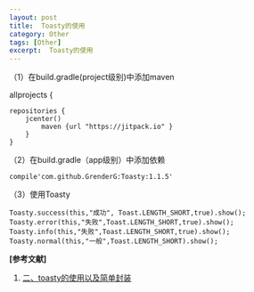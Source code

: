 ```yaml
---
layout: post
title:  Toasty的使用
category: Other
tags: [Other]
excerpt:  Toasty的使用
---
```

	
（1）在build.gradle(project级别)中添加maven

allprojects {

	repositories {	
		jcenter()		
			maven {url "https://jitpack.io" }		
		}	
	}

（2）在build.gradle（app级别）中添加依赖


	compile'com.github.GrenderG:Toasty:1.1.5'

（3）使用Toasty

	Toasty.success(this,"成功", Toast.LENGTH_SHORT,true).show();
	Toasty.error(this,"失败",Toast.LENGTH_SHORT,true).show();
	Toasty.info(this,"失败",Toast.LENGTH_SHORT,true).show();
	Toasty.normal(this,"一般",Toast.LENGTH_SHORT).show();


**[参考文献]**

1. [二、toasty的使用以及简单封装](https://www.jianshu.com/p/91d4b6d03d6d "二、toasty的使用以及简单封装")



